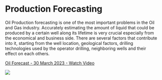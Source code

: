 # Production Forecasting
Oil Production forecasting is one of the most important problems in the Oil and Gas industry. Accurately estimating the amount of liquid that could be produced by a certain well along its lifetime is very crucial especially from the economical and business side. There are several factors that contribute into it, starting from the well location, geological factors, drilling technologies used by the operator drilling, neighboring wells and their effect on each others.

<a href="https://youtu.be/NtK0WEcXQFM">
    <p>Oil Forecast - 30 March 2023 - Watch Video</p>
    <img style="max-width:300px;" src="https://cdn.loom.com/sessions/thumbnails/4dd1eed6e5f34f2e93299db01c3abdc0-with-play.gif">
  </a>
